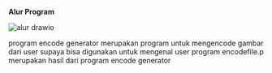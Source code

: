 **Alur Program** 

![alur drawio](https://github.com/user-attachments/assets/82aa2805-7808-4979-b945-1af00c500f98)

program encode generator merupakan program untuk mengencode gambar dari user supaya bisa digunakan untuk mengenal user
program encodefile.p merupakan hasil dari program encode generator
